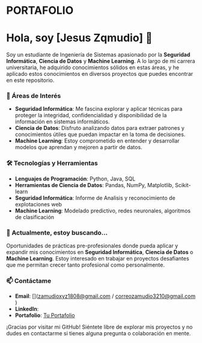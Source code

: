 # PORTAFOLIO

# Hola, soy [Jesus Zqmudio] 👋

Soy un estudiante de Ingeniería de Sistemas apasionado por la **Seguridad Informática**, **Ciencia de Datos** y **Machine Learning**. A lo largo de mi carrera universitaria, he adquirido conocimientos 
sólidos en estas áreas, y he aplicado estos conocimientos en diversos proyectos que puedes encontrar en este repositorio.

### 🎯 Áreas de Interés
- **Seguridad Informática**: Me fascina explorar y aplicar técnicas para proteger la integridad, confidencialidad y disponibilidad de la información en sistemas informáticos.
- **Ciencia de Datos**: Disfruto analizando datos para extraer patrones y conocimientos útiles que puedan impactar en la toma de decisiones.
- **Machine Learning**: Estoy comprometido en entender y desarrollar modelos que aprendan y mejoren a partir de datos.

### 🛠️ Tecnologías y Herramientas
- **Lenguajes de Programación**: Python, Java, SQL
- **Herramientas de Ciencia de Datos**: Pandas, NumPy, Matplotlib, Scikit-learn
- **Seguridad Informática**: Informe de Analisis y reconocimiento de explotaciones web 
- **Machine Learning**: Modelado predictivo, redes neuronales, algoritmos de clasificación

### 🌱 Actualmente, estoy buscando…
Oportunidades de prácticas pre-profesionales donde pueda aplicar y expandir mis conocimientos en **Seguridad Informática**, **Ciencia de Datos** o **Machine Learning**. Estoy interesado en trabajar en proyectos desafiantes que me permitan crecer tanto profesional como personalmente.

### 📫 Contáctame
- **Email**: [](zamudioxyz1808@gmail.com / correozamudio3210@gmail.com )
- **LinkedIn**: [](www.linkedin.com/in/jesus-zamudio-martinez-156599260)
- **Portafolio**: [Tu Portafolio]()

¡Gracias por visitar mi GitHub! Siéntete libre de explorar mis proyectos y no dudes en contactarme si tienes alguna pregunta o colaboración en mente.
